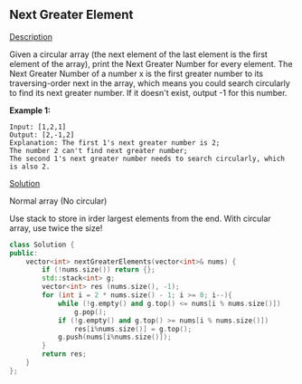 ## Next Greater Element

[Description](https://leetcode.com/problems/next-greater-element-ii/)

Given a circular array (the next element of the last element is the first element of the array), print the Next Greater Number for every element. The Next Greater Number of a number x is the first greater number to its traversing-order next in the array, which means you could search circularly to find its next greater number. If it doesn't exist, output -1 for this number.

**Example 1:**
```
Input: [1,2,1]
Output: [2,-1,2]
Explanation: The first 1's next greater number is 2; 
The number 2 can't find next greater number; 
The second 1's next greater number needs to search circularly, which is also 2.
```

[Solution]()

Normal array (No circular)

Use stack to store in irder largest elements from the end.
With circular array, use twice the size!

```c++
class Solution {
public:
    vector<int> nextGreaterElements(vector<int>& nums) {
        if (!nums.size()) return {}; 
        std::stack<int> g;
        vector<int> res (nums.size(), -1);
        for (int i = 2 * nums.size() - 1; i >= 0; i--){
            while (!g.empty() and g.top() <= nums[i % nums.size()])
                g.pop();
            if (!g.empty() and g.top() >= nums[i % nums.size()])
                res[i%nums.size()] = g.top();
            g.push(nums[i%nums.size()]);
        }
        return res;        
    }
};
```

